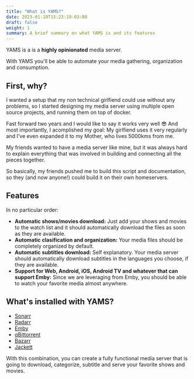 ```yaml
---
title: "What is YAMS?"
date: 2023-01-10T15:23:19-03:00
draft: false
weight: 1
summary: A brief summary on what YAMS is and its features
---
```


YAMS is a is a **highly opinionated** media server.

With YAMS you'll be able to automate your media gathering, organization and consumption.

## First, why?

I wanted a setup that my non technical girlfiend could use without any problems, so I started designing my media server using multiple open source projects, and running them on top of docker.

Fast forward two years and I would like to say it works very well 😎 And most importantly, I acomplished my goal: My girlfiend uses it very regularly and I've even expanded it to my Mother, who lives 5000kms from me.

My friends wanted to have a media server like mine, but it was always hard to explain everything that was involved in building and connecting all the pieces together.

So basically, my friends pushed me to build this script and documentation, so they (and now anyone!) could build it on their own homeservers.

## Features

In no particular order:

- **Automatic shows/movies download:** Just add your shows and movies to the watch list and it should automatically download the files as soon as they are available.
- **Automatic clasification and organization:** Your media files should be completely organized by default.
- **Automatic subtitles download:** Self explanatory. Your media server should automatically download subtitles in the languages you choose, if they are available.
- **Support for Web, Android, iOS, Android TV and whatever that can support Emby:** Since we are leveraging from Emby, you should be able to watch your favorite media almost anywhere.


## What's installed with YAMS?

- [Sonarr](https://sonarr.tv/)
- [Radarr](https://radarr.video/)
- [Emby](https://emby.media/)
- [qBittorrent](https://www.qbittorrent.org/)
- [Bazarr](https://www.bazarr.media/)
- [Jackett](https://github.com/Jackett/Jackett)

With this combination, you can create a fully functional media server that is going to download, categorize, subtitle and serve your favorite shows and movies.

